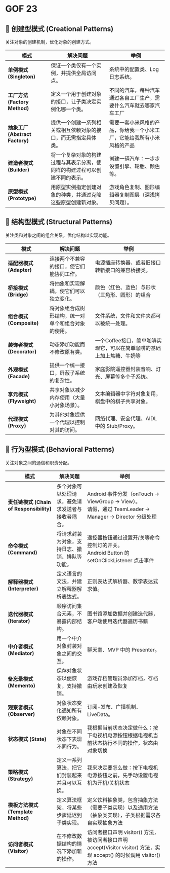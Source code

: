 # GOF 23

## 🧱 创建型模式 (Creational Patterns)

关注对象的创建机制，优化对象的创建方式。

| 模式                            | 解决问题                                                     | 举例                                                         |
| ------------------------------- | ------------------------------------------------------------ | ------------------------------------------------------------ |
| **单例模式 (Singleton)**        | 保证一个类仅有一个实例，并提供全局访问点。                   | 系统中的配置类、Log 日志系统。                               |
| **工厂方法 (Factory Method)**   | 定义一个用于创建对象的接口，让子类决定实例化哪一个类。       | 不同的汽车，每种汽车通过各自工厂生产，需要什么汽车就去哪家汽车工厂 |
| **抽象工厂 (Abstract Factory)** | 提供一个创建一系列相关或相互依赖对象的接口，而无需指定具体类。 | 需要一套小米风格的产品，你给我一个小米工厂，它能给我所有小米风格的产品 |
| **建造者模式 (Builder)**        | 将一个复杂对象的构建过程与其表示分离，使同样的构建过程可以创建不同的表示。 | 创建一辆汽车：一步步设置引擎、轮胎、颜色等。                 |
| **原型模式 (Prototype)**        | 用原型实例指定创建对象的种类，并通过克隆这些原型创建新对象。 | 游戏角色复制、图形编辑器复制图层（深浅拷贝问题）。           |



## 🧱 结构型模式 (Structural Patterns)

关注类和对象之间的组合关系，优化结构以实现功能。

| 模式                       | 解决问题                                           | 举例                                                         |
| -------------------------- | -------------------------------------------------- | ------------------------------------------------------------ |
| **适配器模式 (Adapter)**   | 连接两个不兼容的接口，使它们能协同工作。           | 电源插座转换器，或者旧接口转新接口的兼容桥接类。             |
| **桥接模式 (Bridge)**      | 将抽象和实现解耦，使它们可以独立变化。             | 颜色（红色、蓝色）与形状（三角形、圆形）的组合               |
| **组合模式 (Composite)**   | 将对象组合成树形结构，统一对单个和组合对象的使用。 | 文件系统，文件和文件夹都可以被统一处理。                     |
| **装饰者模式 (Decorator)** | 动态添加功能而不修改原有类。                       | 一个Coffee接口，简单咖啡实现它，可以在简单咖啡的基础上加上焦糖、牛奶等 |
| **外观模式 (Facade)**      | 提供一个统一接口，屏蔽子系统的复杂性。             | 家庭影院遥控器封装音响、灯光、屏幕等多个子系统。             |
| **享元模式 (Flyweight)**   | 共享对象以减少内存使用（大量小对象场景）。         | 文本编辑器中字符对象复用，棋盘中的棋子共享对象。             |
| **代理模式 (Proxy)**       | 为其他对象提供一个代理以控制对其的访问。           | 网络代理、安全代理、AIDL 中的 Stub/Proxy。                   |



## 🔁 行为型模式 (Behavioral Patterns)

关注对象之间的通信和职责分配。

| 模式                                     | 解决问题                                           | 举例                                                         |
| ---------------------------------------- | -------------------------------------------------- | ------------------------------------------------------------ |
| **责任链模式 (Chain of Responsibility)** | 多个对象可以处理请求，避免请求发送者与接收者耦合。 | Android 事件分发（onTouch → ViewGroup → View）。<br />请假，通过 TeamLeader -> Manager -> Director 分级处理 |
| **命令模式 (Command)**                   | 将请求封装为对象，支持日志、撤销、排队等功能。     | 遥控器按钮通过设置开/关等命令控制灯的开关。<br />Android Button 的 setOnClickListener 点击事件 |
| **解释器模式 (Interpreter)**             | 定义语言的文法，并建立解释器解析表达式。           | 正则表达式解析器、数学表达式求值。                           |
| **迭代器模式 (Iterator)**                | 顺序访问集合元素，不暴露内部结构。                 | 图书馆添加数据并创建迭代器，客户端使用迭代器遍历书籍         |
| **中介者模式 (Mediator)**                | 用一个中介对象封装对象之间的交互。                 | 聊天室、MVP 中的 Presenter。                                 |
| **备忘录模式 (Memento)**                 | 保存对象状态以便恢复，支持撤销。                   | 游戏存档管理员添加存档，存档由玩家创建及恢复                 |
| **观察者模式 (Observer)**                | 对象状态变化通知所有依赖对象。                     | 订阅-发布、广播机制、LiveData。                              |
| **状态模式 (State)**                     | 对象在不同状态下表现不同行为。                     | 我根据当前状态决定做什么：按下电视机电源按钮根据电视机当前状态执行不同的操作，状态由对象切换 |
| **策略模式 (Strategy)**                  | 定义一系列算法，把它们封装起来并且可以互换。       | 我来决定要怎么做：按下电视机电源按钮之前，先手动设置电视机为开机/关机状态 |
| **模板方法模式 (Template Method)**       | 定义算法框架，将某些步骤延迟到子类实现。           | 定义饮料抽象类，包含抽象方法（需要子类实现）以及通用方法（抽象类实现），子类根据需求各自实现抽象方法 |
| **访问者模式 (Visitor)**                 | 在不修改数据结构的情况下添加新的操作。             | 访问者接口声明 visitor() 方法，被访问者接口声明 accept(Visitor visitor) 方法，实现 accept() 的时候调用 visitor() 方法 |



